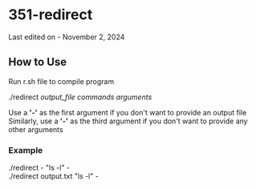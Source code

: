 # 351-redirect
Last edited on - November 2, 2024

## How to Use
Run r.sh file to compile program

./redirect *output_file* *commands* *arguments*

Use a __'-'__ as the first argument if you don't want to provide an output file  
Similarly, use a __'-'__ as the third argument if you don't want to provide any other arguments

### Example
./redirect - "ls -l" -  
./redirect output.txt "ls -l" -
